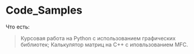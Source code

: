 # Code_Samples
Что есть:
> Курсовая работа на Python с использованием графических библиотек;
> Калькулятор матриц на C++ с иповльзованием MFC.
